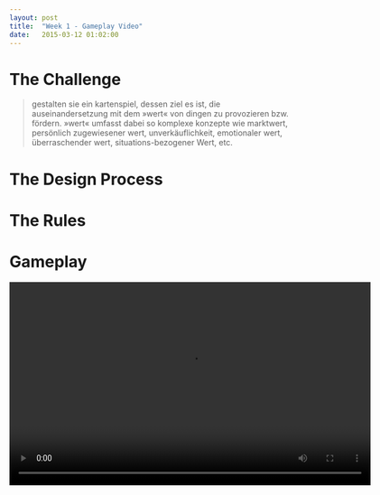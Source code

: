 ```yaml
---
layout: post
title:  "Week 1 - Gameplay Video"
date:   2015-03-12 01:02:00
---
```


# The Challenge

<blockquote>gestalten sie ein kartenspiel, dessen ziel es ist, die auseinandersetzung mit dem »wert« von dingen zu provozieren bzw. fördern. »wert« umfasst dabei so komplexe konzepte wie marktwert, persönlich zugewiesener wert, unverkäuflichkeit, emotionaler wert, überraschender wert, situations-bezogener Wert, etc.</blockquote>

# The Design Process

# The Rules

# Gameplay

<video src="{{site.url}}{{site.baseurl}}/vids/week1-playtest.mp4" style="height: 360px; width: 640px" controls></video>

